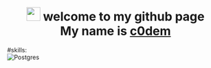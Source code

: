 <h1 align="center">
  <img src="https://github.com/blackcater/blackcater/raw/main/images/Hi.gif" height="32"/> 
   welcome to my github page <br> My name is 
  <a href="https://t.me/c0dembot" target="_blank">c0dem</a>
</h1>

#skills:\
![Postgres](https://img.shields.io/badge/postgres-%23316192.svg?style=for-the-badge&logo=postgresql&logoColor=white)


